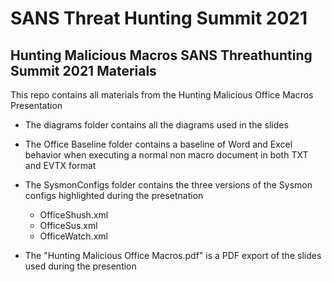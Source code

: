 # SANS Threat Hunting Summit 2021

## Hunting Malicious Macros SANS Threathunting Summit 2021 Materials

This repo contains all materials from the Hunting Malicious Office Macros Presentation 

- The diagrams folder contains all the diagrams used in the slides

- The Office Baseline folder contains a baseline of Word and Excel behavior when executing a normal non macro document in both TXT and EVTX format

- The SysmonConfigs folder contains the three versions of the Sysmon configs highlighted during the presetnation
  - OfficeShush.xml
  - OfficeSus.xml
  - OfficeWatch.xml
  
- The "Hunting Malicious Office Macros.pdf" is a PDF export of the slides used during the presention
